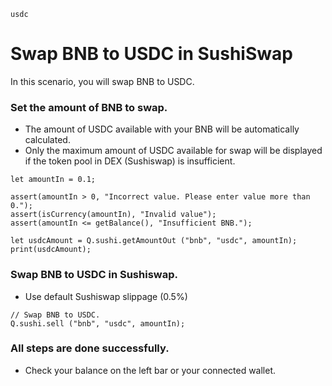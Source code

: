 ```meta-Currency
usdc
```

# Swap BNB to USDC in SushiSwap

In this scenario, you will swap BNB to USDC.

### Set the amount of BNB to swap.

- The amount of USDC available with your BNB will be automatically calculated.
- Only the maximum amount of USDC available for swap will be displayed if the token pool in DEX (Sushiswap) is insufficient.

```input-Dynamic BNB
let amountIn = 0.1;
```

```input-Verify
assert(amountIn > 0, "Incorrect value. Please enter value more than 0.");
assert(isCurrency(amountIn), "Invalid value");
assert(amountIn <= getBalance(), "Insufficient BNB.");
```

```output-Dynamic USDC
let usdcAmount = Q.sushi.getAmountOut ("bnb", "usdc", amountIn);
print(usdcAmount);
```

### Swap BNB to USDC in Sushiswap.

- Use default Sushiswap slippage (0.5%)

```taster
// Swap BNB to USDC.
Q.sushi.sell ("bnb", "usdc", amountIn);
```

### All steps are done successfully.

- Check your balance on the left bar or your connected wallet.
